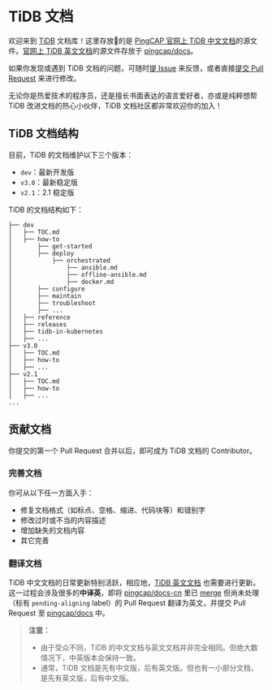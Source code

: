 # TiDB 文档

欢迎来到 [TiDB](https://github.com/pingcap/tidb) 文档库！这里存放的是 [PingCAP 官网上 TiDB 中文文档](https://pingcap.com/docs-cn/)的源文件。[官网上 TiDB 英文文档](https://pingcap.com/docs/)的源文件存放于 [pingcap/docs](https://github.com/pingcap/docs)。

如果你发现或遇到 TiDB 文档的问题，可随时[提 Issue](https://github.com/pingcap/docs-cn/issues/new/choose) 来反馈，或者直接[提交 Pull Request](/CONTRIBUTING.md#pull-request-提交流程) 来进行修改。

无论你是热爱技术的程序员，还是擅长书面表达的语言爱好者，亦或是纯粹想帮 TiDB 改进文档的热心小伙伴，TiDB 文档社区都非常欢迎你的加入！

## TiDB 文档结构

目前，TiDB 的文档维护以下三个版本：

- `dev`：最新开发版
- `v3.0`：最新稳定版
- `v2.1`：2.1 稳定版

TiDB 的文档结构如下：

```
├── dev
│   ├── TOC.md
│   ├── how-to
│       ├── get-started
│       ├── deploy
│           ├── orchestrated
│               ├── ansible.md
│               ├── offline-ansible.md
│               ├── docker.md
│       ├── configure
│       ├── maintain
│       ├── troubleshoot
│       ├── ...
│   ├── reference
│   ├── releases
│   ├── tidb-in-kubernetes
│   ├── ...
├── v3.0
│   ├── TOC.md
│   ├── how-to
│   ├── ...
├── v2.1
│   ├── TOC.md
│   ├── how-to
│   ├── ...
...
```

## 贡献文档

你提交的第一个 Pull Request 合并以后，即可成为 TiDB 文档的 Contributor。

### 完善文档

你可从以下任一方面入手：

- 修复文档格式（如标点、空格、缩进、代码块等）和错别字
- 修改过时或不当的内容描述
- 增加缺失的文档内容
- 其它完善

### 翻译文档

TiDB 中文文档的日常更新特别活跃，相应地，[TiDB 英文文档](https://pingcap.com/docs/) 也需要进行更新。这一过程会涉及很多的**中译英**，即将 [pingcap/docs-cn](https://github.com/pingcap/docs) 里已 [merge](https://help.github.com/en/github/collaborating-with-issues-and-pull-requests/merging-a-pull-request) 但尚未处理（标有 `pending-aligning` label）的 Pull Request 翻译为英文，并提交 Pull Request 至 [pingcap/docs](https://github.com/pingcap/docs) 中。

> **注意：**
>
> - 由于受众不同，TiDB 的中文文档与英文文档并非完全相同。但绝大数情况下，中英版本会保持一致。
> - 通常，TiDB 文档是先有中文版，后有英文版。但也有一小部分文档，是先有英文版，后有中文版。
